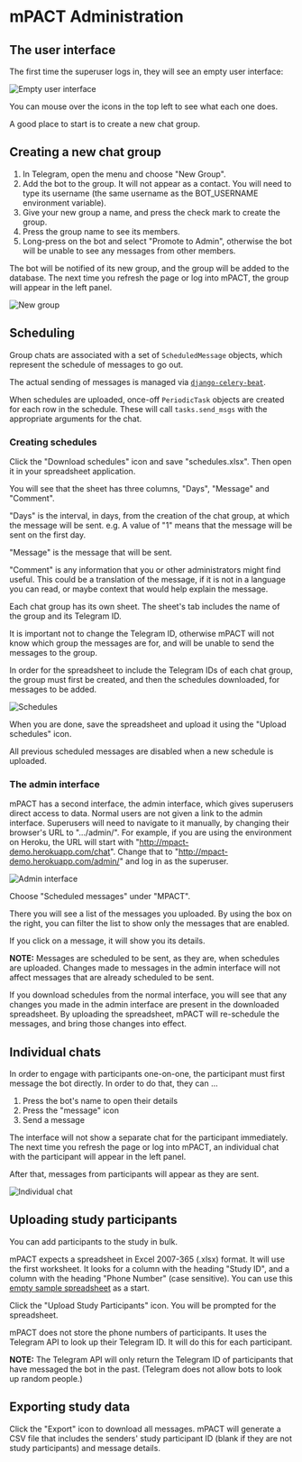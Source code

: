 mPACT Administration
====================

## The user interface

The first time the superuser logs in, they will see an empty user
interface:

![Empty user interface](img/01_first_time_login.png "Empty user interface")

You can mouse over the icons in the top left to see what each one does.

A good place to start is to create a new chat group.


## Creating a new chat group

1. In Telegram, open the menu and choose "New Group".
1. Add the bot to the group. It will not appear as a contact. You will
   need to type its username (the same username as the BOT_USERNAME
   environment variable).
1. Give your new group a name, and press the check mark to create the
   group.
1. Press the group name to see its members.
1. Long-press on the bot and select "Promote to Admin", otherwise the
   bot will be unable to see any messages from other members.

The bot will be notified of its new group, and the group will be added
to the database. The next time you refresh the page or log into mPACT,
the group will appear in the left panel.

![New group](img/02_new_group.png "New group")


## Scheduling

Group chats are associated with a set of `ScheduledMessage` objects,
which represent the schedule of messages to go out.

The actual sending of messages is managed via
[`django-celery-beat`](https://django-celery-beat.readthedocs.io/en/latest/).

When schedules are uploaded, once-off `PeriodicTask` objects are created
for each row in the schedule. These will call `tasks.send_msgs` with the
appropriate arguments for the chat.


### Creating schedules

Click the "Download schedules" icon and save "schedules.xlsx". Then open
it in your spreadsheet application.

You will see that the sheet has three columns, "Days", "Message" and
"Comment".

"Days" is the interval, in days, from the creation of the chat group, at
which the message will be sent. e.g. A value of "1" means that the
message will be sent on the first day.

"Message" is the message that will be sent.

"Comment" is any information that you or other administrators might find
useful. This could be a translation of the message, if it is not in a
language you can read, or maybe context that would help explain the
message.

Each chat group has its own sheet. The sheet's tab includes the
name of the group and its Telegram ID.

It is important not to change the Telegram ID, otherwise mPACT will not
know which group the messages are for, and will be unable to send the
messages to the group.

In order for the spreadsheet to include the Telegram IDs of each chat
group, the group must first be created, and then the schedules
downloaded, for messages to be added.

![Schedules](img/03_schedules.png "Schedules")

When you are done, save the spreadsheet and upload it using the "Upload
schedules" icon.

All previous scheduled messages are disabled when a new schedule is
uploaded.


### The admin interface

mPACT has a second interface, the admin interface, which gives
superusers direct access to data. Normal users are not given a link to
the admin interface. Superusers will need to navigate to it manually, by
changing their browser's URL to ".../admin/". For example, if you are
using the environment on Heroku, the URL will start with
"http://mpact-demo.herokuapp.com/chat". Change that to
"http://mpact-demo.herokuapp.com/admin/" and log in as the superuser.

![Admin interface](img/04_admin_interface.png "Admin interface")

Choose "Scheduled messages" under "MPACT".

There you will see a list of the messages you uploaded. By using the box
on the right, you can filter the list to show only the messages that are
enabled.

If you click on a message, it will show you its details.

**NOTE:** Messages are scheduled to be sent, as they are, when schedules
are uploaded. Changes made to messages in the admin interface will not
affect messages that are already scheduled to be sent.

If you download schedules from the normal interface, you will see that
any changes you made in the admin interface are present in the
downloaded spreadsheet. By uploading the spreadsheet, mPACT will
re-schedule the messages, and bring those changes into effect.


## Individual chats

In order to engage with participants one-on-one, the participant must
first message the bot directly. In order to do that, they can ...

1. Press the bot's name to open their details
1. Press the "message" icon
1. Send a message

The interface will not show a separate chat for the participant
immediately. The next time you refresh the page or log into mPACT,
an individual chat with the participant will appear in the left panel.

After that, messages from participants will appear as they are sent.

![Individual chat](img/05_individual_chat.png "Individual chat")


## Uploading study participants

You can add participants to the study in bulk.

mPACT expects a spreadsheet in Excel 2007-365 (.xlsx) format. It will
use the first worksheet. It looks for a column with the heading "Study
ID", and a column with the heading "Phone Number" (case sensitive). You
can use this [empty sample spreadsheet][1] as a start.

Click the "Upload Study Participants" icon. You will be prompted for the
spreadsheet.

mPACT does not store the phone numbers of participants. It uses the
Telegram API to look up their Telegram ID. It will do this for each
participant.

**NOTE:** The Telegram API will only return the Telegram ID of
participants that have messaged the bot in the past. (Telegram does not
allow bots to look up random people.)


## Exporting study data

Click the "Export" icon to download all messages. mPACT will generate a
CSV file that includes the senders' study participant ID (blank if they
are not study participants) and message details.


  [1]: sample/study_participants.xlsx
